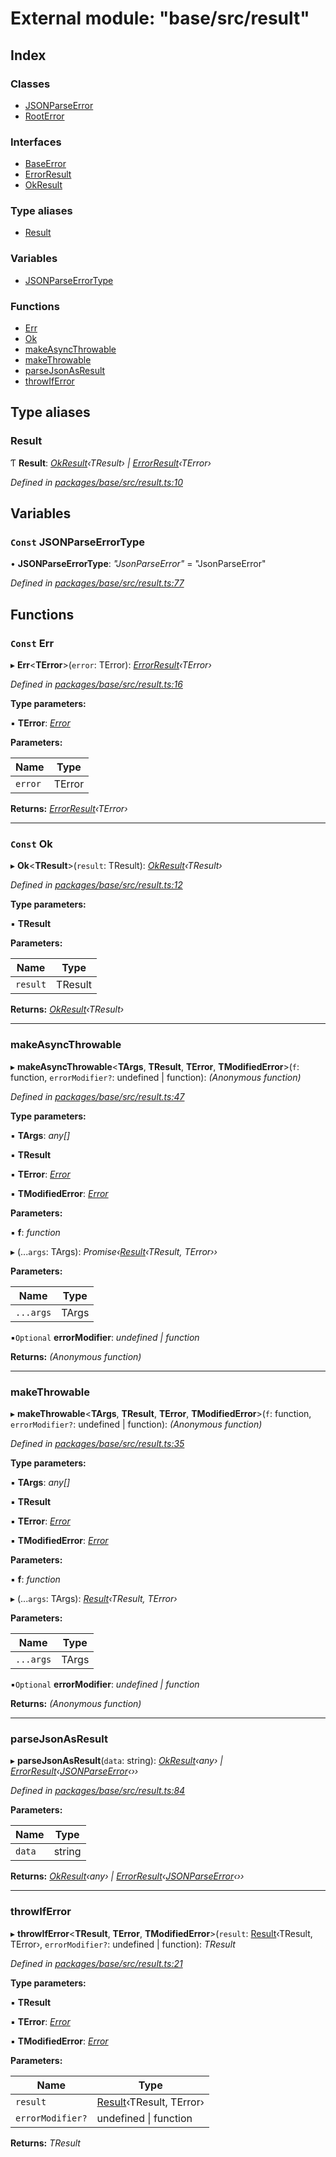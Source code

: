 # External module: "base/src/result"

## Index

### Classes

* [JSONParseError](../classes/_base_src_result_.jsonparseerror.md)
* [RootError](../classes/_base_src_result_.rooterror.md)

### Interfaces

* [BaseError](../interfaces/_base_src_result_.baseerror.md)
* [ErrorResult](../interfaces/_base_src_result_.errorresult.md)
* [OkResult](../interfaces/_base_src_result_.okresult.md)

### Type aliases

* [Result](_base_src_result_.md#result)

### Variables

* [JSONParseErrorType](_base_src_result_.md#const-jsonparseerrortype)

### Functions

* [Err](_base_src_result_.md#const-err)
* [Ok](_base_src_result_.md#const-ok)
* [makeAsyncThrowable](_base_src_result_.md#makeasyncthrowable)
* [makeThrowable](_base_src_result_.md#makethrowable)
* [parseJsonAsResult](_base_src_result_.md#parsejsonasresult)
* [throwIfError](_base_src_result_.md#throwiferror)

## Type aliases

###  Result

Ƭ **Result**: *[OkResult](../interfaces/_base_src_result_.okresult.md)‹TResult› | [ErrorResult](../interfaces/_base_src_result_.errorresult.md)‹TError›*

*Defined in [packages/base/src/result.ts:10](https://github.com/celo-org/celo-monorepo/blob/master/packages/base/src/result.ts#L10)*

## Variables

### `Const` JSONParseErrorType

• **JSONParseErrorType**: *"JsonParseError"* = "JsonParseError"

*Defined in [packages/base/src/result.ts:77](https://github.com/celo-org/celo-monorepo/blob/master/packages/base/src/result.ts#L77)*

## Functions

### `Const` Err

▸ **Err**<**TError**>(`error`: TError): *[ErrorResult](../interfaces/_base_src_result_.errorresult.md)‹TError›*

*Defined in [packages/base/src/result.ts:16](https://github.com/celo-org/celo-monorepo/blob/master/packages/base/src/result.ts#L16)*

**Type parameters:**

▪ **TError**: *[Error](../classes/_base_src_result_.rooterror.md#static-error)*

**Parameters:**

Name | Type |
------ | ------ |
`error` | TError |

**Returns:** *[ErrorResult](../interfaces/_base_src_result_.errorresult.md)‹TError›*

___

### `Const` Ok

▸ **Ok**<**TResult**>(`result`: TResult): *[OkResult](../interfaces/_base_src_result_.okresult.md)‹TResult›*

*Defined in [packages/base/src/result.ts:12](https://github.com/celo-org/celo-monorepo/blob/master/packages/base/src/result.ts#L12)*

**Type parameters:**

▪ **TResult**

**Parameters:**

Name | Type |
------ | ------ |
`result` | TResult |

**Returns:** *[OkResult](../interfaces/_base_src_result_.okresult.md)‹TResult›*

___

###  makeAsyncThrowable

▸ **makeAsyncThrowable**<**TArgs**, **TResult**, **TError**, **TModifiedError**>(`f`: function, `errorModifier?`: undefined | function): *(Anonymous function)*

*Defined in [packages/base/src/result.ts:47](https://github.com/celo-org/celo-monorepo/blob/master/packages/base/src/result.ts#L47)*

**Type parameters:**

▪ **TArgs**: *any[]*

▪ **TResult**

▪ **TError**: *[Error](../classes/_base_src_result_.rooterror.md#static-error)*

▪ **TModifiedError**: *[Error](../classes/_base_src_result_.rooterror.md#static-error)*

**Parameters:**

▪ **f**: *function*

▸ (...`args`: TArgs): *Promise‹[Result](_base_src_result_.md#result)‹TResult, TError››*

**Parameters:**

Name | Type |
------ | ------ |
`...args` | TArgs |

▪`Optional`  **errorModifier**: *undefined | function*

**Returns:** *(Anonymous function)*

___

###  makeThrowable

▸ **makeThrowable**<**TArgs**, **TResult**, **TError**, **TModifiedError**>(`f`: function, `errorModifier?`: undefined | function): *(Anonymous function)*

*Defined in [packages/base/src/result.ts:35](https://github.com/celo-org/celo-monorepo/blob/master/packages/base/src/result.ts#L35)*

**Type parameters:**

▪ **TArgs**: *any[]*

▪ **TResult**

▪ **TError**: *[Error](../classes/_base_src_result_.rooterror.md#static-error)*

▪ **TModifiedError**: *[Error](../classes/_base_src_result_.rooterror.md#static-error)*

**Parameters:**

▪ **f**: *function*

▸ (...`args`: TArgs): *[Result](_base_src_result_.md#result)‹TResult, TError›*

**Parameters:**

Name | Type |
------ | ------ |
`...args` | TArgs |

▪`Optional`  **errorModifier**: *undefined | function*

**Returns:** *(Anonymous function)*

___

###  parseJsonAsResult

▸ **parseJsonAsResult**(`data`: string): *[OkResult](../interfaces/_base_src_result_.okresult.md)‹any› | [ErrorResult](../interfaces/_base_src_result_.errorresult.md)‹[JSONParseError](../classes/_base_src_result_.jsonparseerror.md)‹››*

*Defined in [packages/base/src/result.ts:84](https://github.com/celo-org/celo-monorepo/blob/master/packages/base/src/result.ts#L84)*

**Parameters:**

Name | Type |
------ | ------ |
`data` | string |

**Returns:** *[OkResult](../interfaces/_base_src_result_.okresult.md)‹any› | [ErrorResult](../interfaces/_base_src_result_.errorresult.md)‹[JSONParseError](../classes/_base_src_result_.jsonparseerror.md)‹››*

___

###  throwIfError

▸ **throwIfError**<**TResult**, **TError**, **TModifiedError**>(`result`: [Result](_base_src_result_.md#result)‹TResult, TError›, `errorModifier?`: undefined | function): *TResult*

*Defined in [packages/base/src/result.ts:21](https://github.com/celo-org/celo-monorepo/blob/master/packages/base/src/result.ts#L21)*

**Type parameters:**

▪ **TResult**

▪ **TError**: *[Error](../classes/_base_src_result_.rooterror.md#static-error)*

▪ **TModifiedError**: *[Error](../classes/_base_src_result_.rooterror.md#static-error)*

**Parameters:**

Name | Type |
------ | ------ |
`result` | [Result](_base_src_result_.md#result)‹TResult, TError› |
`errorModifier?` | undefined &#124; function |

**Returns:** *TResult*
